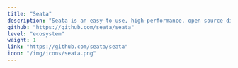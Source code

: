 ```yaml
---
title: "Seata"
description: "Seata is an easy-to-use, high-performance, open source distributed transaction solution."
github: "https://github.com/seata/seata"
level: "ecosystem"
weight: 1
link: "https://github.com/seata/seata"
icon: "/img/icons/seata.png"
---
```

